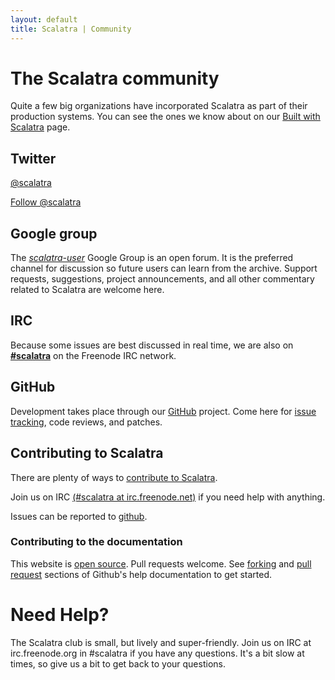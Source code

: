 ```yaml
---
layout: default
title: Scalatra | Community
---
```


<div class="page-header">
  <h1>The Scalatra community</h1>
</div>

Quite a few big organizations have incorporated Scalatra as part of their
production systems. You can see the ones we know about on our
[Built with Scalatra](built-with.html) page.

## Twitter

[@scalatra](http://twitter.com/#!/scalatra)

<a href="https://twitter.com/scalatra" class="twitter-follow-button" data-show-count="false" data-lang="en">Follow @scalatra</a>
<script>!function(d,s,id){var js,fjs=d.getElementsByTagName(s)[0];if(!d.getElementById(id)){js=d.createElement(s);js.id=id;js.src="//platform.twitter.com/widgets.js";fjs.parentNode.insertBefore(js,fjs);}}(document,"script","twitter-wjs");
</script>

## Google group

The [*scalatra-user*](http://groups.google.com/group/scalatra-user) Google Group
is an open forum.  It is the preferred channel for discussion so future users
can learn from the archive.  Support requests, suggestions, project
announcements, and all other commentary related to Scalatra are welcome here.

## IRC

Because some issues are best discussed in real time, we are also on [**#scalatra**](http://webchat.freenode.net/?channels=#scalatra) on the Freenode IRC network.

## GitHub

Development takes place through our [GitHub](http://github.com/scalatra/scalatra) project.  Come here for [issue tracking](http://github.com/scalatra/scalatra/issues), code reviews, and patches.


## Contributing to Scalatra

There are plenty of ways to [contribute to Scalatra][contributing].

Join us on IRC [(#scalatra at irc.freenode.net)][freenode] if you need help
with anything.

Issues can be reported to [github][issues].

### Contributing to the documentation

This website is [open source][docs-contributing].  Pull requests welcome.
See [forking][forking] and [pull request][pull-requests] sections of Github's
help documentation to get started.

[contributing]: http://www.scalatra.org
[freenode]: http://www.freenode.net
[issues]: http://github.com/scalatra/scalatra/issues
[forking]: http://help.github.com/forking/
[pull-requests]: http://help.github.com/pull-requests/
[docs-contributing]: http://github.com/scalatra/scalatra-website

Need Help?
==========

The Scalatra club is small, but lively and super-friendly.  Join us on IRC at
irc.freenode.org in #scalatra if you have any questions.  It's a bit
slow at times, so give us a bit to get back to your questions.

